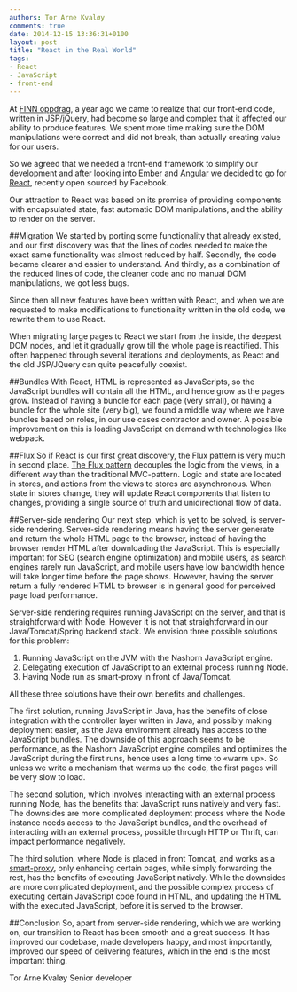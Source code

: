 ```yaml
---
authors: Tor Arne Kvaløy
comments: true
date: 2014-12-15 13:36:31+0100
layout: post
title: "React in the Real World"
tags:
- React
- JavaScript
- front-end
---
```


At [FINN oppdrag](http://www.finn.no/oppdrag/), a year ago we came to realize that our front-end code, written in JSP/jQuery, had become so large and complex that it affected our ability to produce features. We spent more time making sure the DOM manipulations were correct and did not break, than actually creating value for our users.

So we agreed that we needed a front-end framework to simplify our development and after looking into [Ember](http://emberjs.com/) and [Angular](https://angularjs.org/) we decided to go for [React](http://facebook.github.io/react/), recently open sourced by Facebook.

Our attraction to React was based on its promise of providing components with encapsulated state, fast automatic DOM manipulations, and the ability to render on the server.

##Migration
We started by porting some functionality that already existed, and our first discovery was that the lines of codes needed to make the exact same functionality was almost reduced by half. Secondly, the code became clearer and easier to understand. And thirdly, as a combination of the reduced lines of code, the cleaner code and no manual DOM manipulations, we got less bugs.

Since then all new features have been written with React, and when we are requested to make modifications to functionality written in the old code, we rewrite them to use React.

When migrating large pages to React we start from the inside, the deepest DOM nodes, and let it gradually grow till the whole page is reactified. This often happened through several iterations and deployments, as React and the old JSP/JQuery can quite peacefully coexist.

##Bundles
With React, HTML is represented as JavaScripts, so the JavaScript bundles will contain all the HTML, and hence grow as the pages grow. Instead of having a bundle for each page (very small), or having a bundle for the whole site (very big), we found a middle way where we have bundles based on roles, in our use cases contractor and owner. A possible improvement on this is loading JavaScript on demand with technologies like webpack.

##Flux
So if React is our first great discovery, the Flux pattern is very much in second place. [The Flux pattern](http://facebook.github.io/flux/docs/overview.html) decouples the logic from the views, in a different way than the traditional MVC-pattern. Logic and state are located in stores, and actions from the views to stores are asynchronous. When state in stores change, they will update React components that listen to changes, providing a single source of truth and unidirectional flow of data.

##Server-side rendering
Our next step, which is yet to be solved, is server-side rendering. Server-side rendering means having the server generate and return the whole HTML page to the browser, instead of having the browser render HTML after downloading the JavaScript. This is especially important for SEO (search engine optimization) and mobile users, as search engines rarely run JavaScript, and mobile users have low bandwidth hence will take longer time before the page shows. However, having the server return a fully rendered HTML to browser is in general good for perceived page load performance.

Server-side rendering requires running JavaScript on the server, and that is straightforward with Node. However it is not that straightforward in our Java/Tomcat/Spring backend stack. We envision three possible solutions for this problem:
1)	Running JavaScript on the JVM with the Nashorn JavaScript engine.
2)	Delegating execution of JavaScript to an external process running Node.
3)	Having Node run as smart-proxy in front of Java/Tomcat.

All these three solutions have their own benefits and challenges.

The first solution, running JavaScript in Java, has the benefits of close integration with the controller layer written in Java, and possibly making deployment easier, as the Java environment already has access to the JavaScript bundles. The downside of this approach seems to be performance, as the Nashorn JavaScript engine compiles and optimizes the JavaScript during the first runs, hence uses a long time to «warm up».  So unless we write a mechanism that warms up the code, the first pages will be very slow to load.

The second solution, which involves interacting with an external process running Node, has the benefits that JavaScript runs natively and very fast. The downsides are more complicated deployment process where the Node instance needs access to the JavaScript bundles, and the overhead of interacting with an external process, possible through HTTP or Thrift, can impact performance negatively.

The third solution, where Node is placed in front Tomcat, and works as a [smart-proxy](http://www.feedhenry.com/transforming-enterprise-node-js-feedhenry/), only enhancing certain pages, while simply forwarding the rest, has the benefits of executing JavaScript natively. While the downsides are more complicated deployment, and the possible complex process of executing certain JavaScript code found in HTML, and updating the HTML with the executed JavaScript, before it is served to the browser.

##Conclusion
So, apart from server-side rendering, which we are working on, our transition to React has been smooth and a great success. It has improved our codebase, made developers happy, and most importantly, improved our speed of delivering features, which in the end is the most important thing.


Tor Arne Kvaløy
Senior developer
